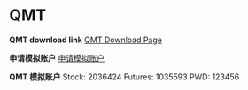 # QMT

**QMT download link**
[QMT Download Page](https://xuntou.net/#/userInfo?id=j14o11)

**申请模拟账户**
[申请模拟账户](https://www.xuntou.net/forum.php?mod=viewthread&tid=243&extra=page%3D1)

**QMT 模拟账户**
Stock: 2036424
Futures: 1035593
PWD: 123456
